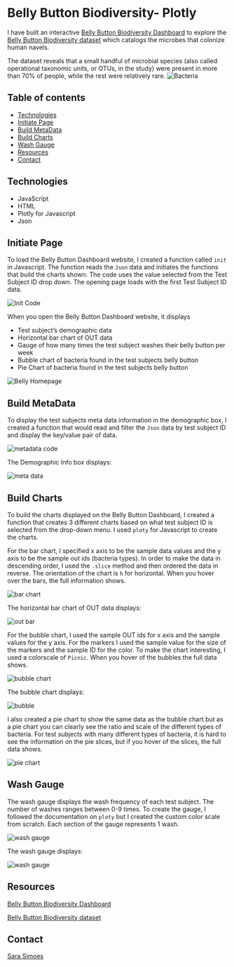 # Belly Button Biodiversity- Plotly

I have built an interactive [Belly Button Biodiversity Dashboard](https://ssimoes48.github.io/Biodiversity-Plotly/) to explore the [Belly Button Biodiversity dataset](http://robdunnlab.com/projects/belly-button-biodiversity/) which catalogs the microbes that colonize human navels.

The dataset reveals that a small handful of microbial species (also called operational taxonomic units, or OTUs, in the study) were present in more than 70% of people, while the rest were relatively rare.
![Bacteria](Images/bacteria.png)

## Table of contents
* [Technologies](#technologies) 
* [Initiate Page](#initiate-page)
* [Build MetaData](build-metadata)
* [Build Charts](#build-charts)
* [Wash Gauge](#wash-gauge)
* [Resources](#resources)
* [Contact](#contact)

## Technologies 
* JavaScript
* HTML
* Plotly for Javascript
* Json

## Initiate Page 

To load the Belly Button Dashboard website, I created a function called `init` in Javascript. The function reads the `Json` data and initiates the functions that build the charts shown. The code uses the value selected from the Test Subject ID drop down. The opening page loads with the first Test Subject ID data. 

![Init Code](Images/init_code.PNG)

When you open the Belly Button Dashboard website, it displays 

* Test subject’s demographic data
* Horizontal bar chart of OUT data 
* Gauge of how many times the test subject washes their belly button per week
* Bubble chart of bacteria found in the test subjects belly button
* Pie Chart of bacteria found in the test subjects belly button 

![Belly Homepage](Images/belly_homepage.PNG)

## Build MetaData

To display the test subjects meta data information in the demographic box, I created a function that would read and filter the `Json` data by test subject ID and display the key/value pair of data. 

![metadata code](Images/metadata_code.PNG)

The Demographic Info box displays:

![meta data](Images/meta_data.PNG)

## Build Charts

To build the charts displayed on the Belly Button Dashboard, I created a function that creates 3 different charts based on what test subject ID is selected from the drop-down menu. I used `ploty` for Javascript to create the charts. 

For the bar chart, I specified x axis to be the sample data values and the y axis to be the sample out ids (bacteria types). In order to make the data in descending order, I used the `.slice` method and then ordered the data in reverse. The orientation of the chart is `h` for horizontal. When you hover over the bars, the full information shows. 

![bar chart ](Images/bar_chart.PNG)

The horizontal bar chart of OUT data displays: 

![out bar](Images/otu_bar.PNG)

For the bubble chart, I used the sample OUT ids for x axis and the sample values for the y axis. For the markers I used the sample value for the size of the markers and the sample ID for the color. To make the chart interesting, I used a colorscale of `Picnic`. When you hover of the bubbles the full data shows. 

![bubble chart ](Images/bubble_chart.PNG)

The bubble chart displays:

![bubble](Images/bubble.PNG)

I also created a pie chart to show the same data as the bubble chart but as a pie chart you can clearly see the ratio and scale of the different types of bacteria. For test subjects with many different types of bacteria, it is hard to see the information on the pie slices, but if you hover of the slices, the full data shows. 

![pie chart](Images/pie.PNG)

## Wash Gauge 

The wash gauge displays the wash frequency of each test subject. The number of washes ranges between 0-9 times. 
To create the gauge, I followed the documentation on `ploty` but I created the custom color scale from scratch. Each section of the gauge represents 1 wash.
 
![wash gauge](Images/guage_code.PNG)

The wash gauge displays: 

![wash gauge](Images/wash_gauge.PNG)

## Resources 

[Belly Button Biodiversity Dashboard](https://ssimoes48.github.io/Biodiversity-Plotly/)

[Belly Button Biodiversity dataset](http://robdunnlab.com/projects/belly-button-biodiversity/)

## Contact

[Sara Simoes](https://github.com/Ssimoes48)
